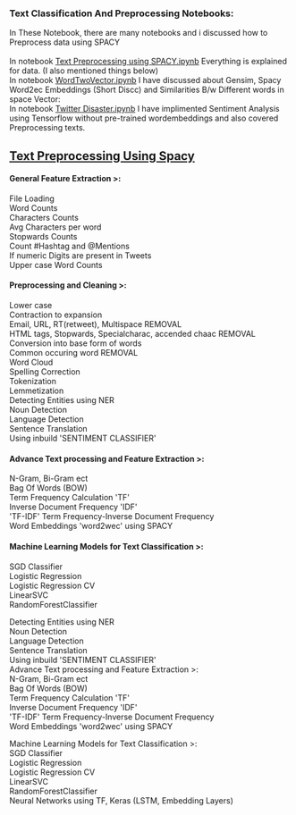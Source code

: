 ### Text Classification And Preprocessing Notebooks:
In These Notebook, there are many notebooks and i discussed how to Preprocess data using SPACY <br>
<br>
In notebook [Text Preprocessing using SPACY.ipynb](https://github.com/rehanraza44/Twitter-Text-Sentiment-Analysis-/blob/main/Text%20Preprocessing%20using%20SPACY.ipynb) Everything is explained for data. (I also mentioned things below) <br>
In notebook [WordTwoVector.ipynb](https://github.com/rehanraza44/Twitter-Text-Sentiment-Analysis-/blob/main/WordTwoVector.ipynb) I have discussed about Gensim, Spacy Word2ec Embeddings (Short Discc) and Similarities B/w Different words in space Vector: <br>
In notebook [Twitter Disaster.ipynb](https://github.com/rehanraza44/Twitter-Text-Sentiment-Analysis-/blob/main/Twitter%20Disaster.ipynb) I have implimented Sentiment Analysis using Tensorflow without pre-trained wordembeddings and also covered Preprocessing texts. <br>

## **[Text Preprocessing Using Spacy](https://github.com/rehanraza44/Twitter-Text-Sentiment-Analysis-/blob/main/Text%20Preprocessing%20using%20SPACY.ipynb)** 

#### General Feature Extraction >: 
File Loading <br>
Word Counts <br>
Characters Counts<br>
Avg Characters per word<br>
Stopwards Counts<br>
Count #Hashtag and @Mentions<br>
If numeric Digits are present in Tweets<br>
Upper case Word Counts<br>

#### Preprocessing and Cleaning >:
Lower case<br>
Contraction to expansion<br>
Email, URL, RT(retweet), Multispace REMOVAL<br>
HTML tags, Stopwards, Specialcharac, accended chaac REMOVAL<br>
Conversion into base form of words<br>
Common occuring word REMOVAL<br>
Word Cloud<br>
Spelling Correction<br>
Tokenization <br>
Lemmetization<br>
Detecting Entities using NER<br>
Noun Detection <br>
Language Detection <br>
Sentence Translation<br>
Using inbuild 'SENTIMENT CLASSIFIER' <br>

#### Advance Text processing and Feature Extraction >:
N-Gram, Bi-Gram ect<br>
Bag Of Words (BOW)<br>
Term Frequency Calculation 'TF'<br>
Inverse Document Frequency 'IDF'<br>
'TF-IDF' Term Frequency-Inverse Document Frequency<br>
Word Embeddings 'word2wec' using SPACY<br>

#### Machine Learning Models for Text Classification >:
SGD Classifier<br>
Logistic Regression <br>
Logistic Regression CV<br>
LinearSVC<br>
RandomForestClassifier<br>

Detecting Entities using NER<br>
Noun Detection<br>
Language Detection<br>
Sentence Translation<br>
Using inbuild 'SENTIMENT CLASSIFIER'
<br>
Advance Text processing and Feature Extraction >:<br>
N-Gram, Bi-Gram ect<br>
Bag Of Words (BOW)<br>
Term Frequency Calculation 'TF'<br>
Inverse Document Frequency 'IDF'<br>
'TF-IDF' Term Frequency-Inverse Document Frequency<br>
Word Embeddings 'word2wec' using SPACY<br>

Machine Learning Models for Text Classification >:<br>
SGD Classifier<br>
Logistic Regression<br>
Logistic Regression CV<br>
LinearSVC<br>
RandomForestClassifier<br>
Neural Networks using TF, Keras (LSTM, Embedding Layers) <br>
